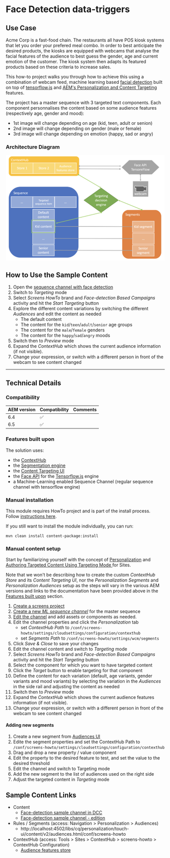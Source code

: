 Face Detection data-triggers
============================

Use Case
--------

Acme Corp is a fast-food chain. The restaurants all have POS kiosk systems that let you order your prefered meal combo. In order to best anticipate the desired products, the kiosks are equipped with webcams that analyse the facial features of the audience to best guess the gender, age and current emotion of the customer. The kiosk system then adapts its featured products based on these criteria to increase sales.

This how-to project walks you through how to achieve this using a combination of webcam feed, machine learning based [facial detection](https://github.com/justadudewhohacks/face-api.js) built on top of [tensorflow.js](https://tensorflow.org/js) and [AEM's Personalization and Content Targeting](https://helpx.adobe.com/experience-manager/6-5/sites/authoring/using/personalization.html) features.

The project has a master sequence with 3 targeted text components. Each component personnalises the content based on some audience features (respectively age, gender and mood):
- 1st image will change depending on age (kid, teen, adult or senion)
- 2nd image will change depending on gender (male or female)
- 3rd image will change depending on emotion (happy, sad or angry)


### Architecture Diagram

![Face-detection Architecture Diagram](diagram.png)

How to Use the Sample Content
-----------------------------

1. Open the [sequence channel with face detection](http://localhost:4502/editor.html/content/screens/screens-howto/channels/data-triggers-mlfacedetection/master.html)
0. Switch to _Targeting_ mode
0. Select _Screens HowTo_ brand and _Face-detection Based Campaigns_ activity and hit the _Start Targeting_ button
0. Explore the different content variations by switching the different _Audiences_ and edit the content as needed
    - The default content
    - The content for the `kid`/`teen`/`adult`/`senior` age groups
    - The content for the `male`/`female` genders
    - The content for the `happy`/`sad`/`angry` moods
0. Switch then to _Preview_ mode
0. Expand the _ContextHub_ which shows the current audience information (if not visible).
0. Change your expression, or switch with a different person in front of the webcam to see content changed

---

Technical Details
-----------------

### Compatibility

AEM version|Compatibility           |Comments
-----------|------------------------|--------
6.4        |:white_check_mark:      |
6.5        |:white_check_mark:      |

### Features built upon

The solution uses:
- the [ContextHub](https://helpx.adobe.com/experience-manager/6-4/sites/developing/using/contexthub.html)
- the [Segmentation engine](https://helpx.adobe.com/experience-manager/6-4/sites/administering/using/segmentation.html)
- the [Content Targeting UI](https://helpx.adobe.com/experience-manager/6-4/sites/authoring/using/ch-previewing.html#UIModuleFeatures)
- the [Face API](https://github.com/justadudewhohacks/face-api.js) for the [Tensorflow.js](https://tensorflow.org/js) engine
- a Machine-Learning enabled Sequence Channel (regular sequence channel with tensorflow engine)

### Manual installation

This module requires HowTo project and is part of the install process. Follow [instructions here](../../README.md).

If you still want to install the module individually, you can run:

```
mvn clean install content-package:install
```

### Manual content setup

Start by familiarizing yourself with the concept of [Personalization](https://helpx.adobe.com/experience-manager/6-4/sites/administering/user-guide.html?topic=/experience-manager/6-4/sites/administering/morehelp/personalization.ug.js) and [Authoring Targeted Content Using Targeting Mode
](https://helpx.adobe.com/experience-manager/6-4/sites/authoring/using/content-targeting-touch.html) for Sites.

Note that we won't be describing how to create the custom _ContextHub Store_ and its _Content Targeting UI_, nor the _Personalization Segments_ and _Personalization Audiences_ setup as the steps will vary in the various AEM versions and links to the documentation have been provided above in the [Features built upon](#features-built-upon) section.

1. [Create a screens project](https://helpx.adobe.com/experience-manager/6-4/sites/authoring/using/creating-a-screens-project.html)
0. [Create a new _ML sequence channel_](https://helpx.adobe.com/experience-manager/6-4/sites/authoring/using/managing-channels.html#CreatingaNewChannel) for the master sequence
0. [Edit the channel](https://helpx.adobe.com/experience-manager/6-4/sites/authoring/using/managing-channels.html#WorkingwithChannels) and add assets or components as needed.
0. Edit the channel properties and click the _Personalization_ tab
    - set _ContextHub Path_ to `/conf/screens-howto/settings/cloudsettings/configuration/contexthub`
    - set _Segments Path_ to `/conf/screens-howto/settings/wcm/segments`
0. Click _Save & Close_ to save your changes
0. Edit the channel content and switch to _Targeting_ mode
0. Select _Screens HowTo_ brand and _Face-detection Based Campaigns_ activity and hit the _Start Targeting_ button
0. Select the component for which you want to have targeted content
0. Click the _Target_ button to enable targeting for that component
0. Define the content for each variation (default, age variants, gender variants and mood variants) by selecting the variation in the _Audiences_ in the side rail and adjusting the content as needed
0. Switch then to _Preview_ mode
0. Expand the _ContextHub_ which shows the current audience features information (if not visible).
0. Change your expression, or switch with a different person in front of the webcam to see content changed

#### Adding new segments

1. Create a new segment from [Audiences UI](http://localhost:4502/libs/cq/personalization/touch-ui/content/v2/audiences.html/conf/screens-howto)
0. Edite the segment properties and set the ContextHub Path to `/conf/screens-howto/settings/cloudsettings/configuration/contexthub`
0. Drag and drop a new property / value component
0. Edit the property to the desired feature to test, and set the value to the desired threshold
0. Edit the channel and switch to Targeting mode
0. Add the new segment to the list of audiences used on the right side
0. Adjust the targeted content in _Targeting_ mode


Sample Content Links
--------------------

+ Content
    + [Face-detection sample channel in DCC](http://localhost:4502/screens.html/content/screens/screens-howto/channels/data-triggers-mlfacedetection/master)
    + [Face-detection sample channel - edition](http://localhost:4502/editor.html/content/screens/screens-howto/channels/data-triggers-mlfacedetection/master.edit.html)
+ Rules / Segments (access: Navigation > Personalization > Audiences)
    + http://localhost:4502/libs/cq/personalization/touch-ui/content/v2/audiences.html/conf/screens-howto
+ ContextHub (access: Tools > Sites > ContextHub > screens-howto > ContextHub Configuration)
    + [Audience features store](http://localhost:4502/libs/granite/cloudsettings/ui/container.html/conf/screens-demo/settings/cloudsettings/configuration/contexthub)
